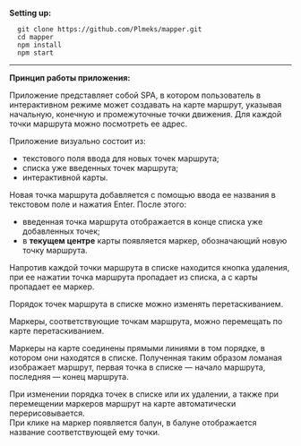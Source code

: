 **Setting up:**
```
  git clone https://github.com/Plmeks/mapper.git
  cd mapper
  npm install
  npm start
```
---

**Принцип работы приложения:**

Приложение представляет собой SPA, в котором пользователь в интерактивном режиме может создавать на карте
маршрут, указывая начальную, конечную и промежуточные точки движения. Для каждой точки маршрута можно посмотреть ее адрес.   

Приложение визуально состоит из:  
* текстового поля ввода для новых точек маршрута;
* списка уже введенных точек маршрута;
* интерактивной карты. 

Новая точка маршрута добавляется с помощью ввода ее названия в текстовом поле и нажатия Enter. После этого:
* введенная точка маршрута отображается в конце списка уже добавленных
точек;  
* в **текущем центре** карты появляется маркер, обозначающий новую точку
маршрута.

Напротив каждой точки маршрута в списке находится кнопка удаления, при ее нажатии точка маршрута пропадает из списка, а с карты пропадает ее маркер.  

Порядок точек маршрута в списке можно изменять перетаскиванием.  

Маркеры, соответствующие точкам маршрута, можно перемещать по карте перетаскиванием.  

Маркеры на карте соединены прямыми линиями в том порядке, в котором они находятся в списке. Полученная таким образом ломаная изображает маршрут, первая точка в списке — начало маршрута, последняя — конец маршрута.  

При изменении порядка точек в списке или их удалении, а также при перемещении маркеров маршрут на карте автоматически перерисовывается.  
При клике на маркер появляется балун, в балуне отображается название соответствующей ему точки.   
